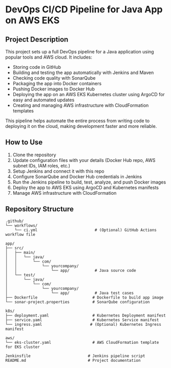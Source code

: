 # DevOps CI/CD Pipeline for Java App on AWS EKS

## Project Description

This project sets up a full DevOps pipeline for a Java application using popular tools and AWS cloud. It includes:

- Storing code in GitHub  
- Building and testing the app automatically with Jenkins and Maven  
- Checking code quality with SonarQube  
- Packaging the app into Docker containers  
- Pushing Docker images to Docker Hub  
- Deploying the app on an AWS EKS Kubernetes cluster using ArgoCD for easy and automated updates  
- Creating and managing AWS infrastructure with CloudFormation templates  

This pipeline helps automate the entire process from writing code to deploying it on the cloud, making development faster and more reliable.

## How to Use

1. Clone the repository  
2. Update configuration files with your details (Docker Hub repo, AWS subnet IDs, IAM roles, etc.)  
3. Setup Jenkins and connect it with this repo  
4. Configure SonarQube and Docker Hub credentials in Jenkins  
5. Run the Jenkins pipeline to build, test, analyze, and push Docker images  
6. Deploy the app to AWS EKS using ArgoCD and Kubernetes manifests  
7. Manage AWS infrastructure with CloudFormation  


## Repository Structure

```plaintext
.github/
└── workflows/
    └── ci.yml                         # (Optional) GitHub Actions workflow file

app/
├── src/
│   ├── main/
│   │   └── java/
│   │       └── com/
│   │           └── yourcompany/
│   │               └── app/           # Java source code
│   └── test/
│       └── java/
│           └── com/
│               └── yourcompany/
│                   └── app/           # Java test cases
├── Dockerfile                        # Dockerfile to build app image
└── sonar-project.properties          # SonarQube configuration

k8s/
├── deployment.yaml                   # Kubernetes Deployment manifest
├── service.yaml                      # Kubernetes Service manifest
└── ingress.yaml                     # (Optional) Kubernetes Ingress manifest

aws/
└── eks-cluster.yaml                  # AWS CloudFormation template for EKS cluster

Jenkinsfile                         # Jenkins pipeline script
README.md                           # Project documentation
